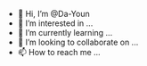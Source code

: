 - 👋 Hi, I’m @Da-Youn
- 👀 I’m interested in ...
- 🌱 I’m currently learning ...
- 💞️ I’m looking to collaborate on ...
- 📫 How to reach me ...

<!---
Da-Youn/Da-Youn is a ✨ special ✨ repository because its `README.md` (this file) appears on your GitHub profile.
You can click the Preview link to take a look at your changes.
--->
